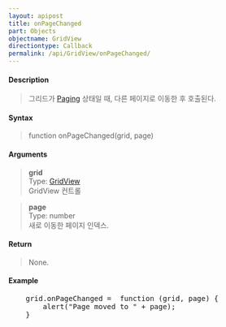 ```yaml
---
layout: apipost
title: onPageChanged
part: Objects
objectname: GridView
directiontype: Callback
permalink: /api/GridView/onPageChanged/
---
```



#### Description

> 그리드가 [Paging](/api/Features/Paging/) 상태일 때, 다른 페이지로 이동한 후 호출된다.

#### Syntax

> function onPageChanged(grid, page)

#### Arguments

> **grid**  
> Type: [GridView](/api/GridView/)  
> GridView 컨트롤

> **page**  
> Type: number  
> 새로 이동한 페이지 인덱스.

#### Return

> None.

#### Example

<pre class="prettyprint">
    grid.onPageChanged =  function (grid, page) {
        alert("Page moved to " + page);
    }
</pre>

